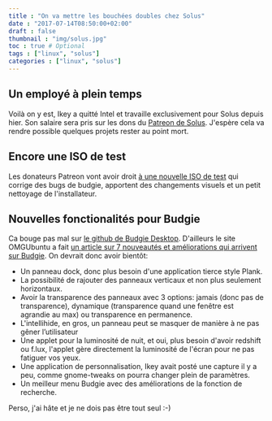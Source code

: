 ```yaml
---
title : "On va mettre les bouchées doubles chez Solus"
date : "2017-07-14T08:50:00+02:00"
draft : false
thumbnail : "img/solus.jpg"
toc : true # Optional
tags : ["linux", "solus"]
categories : ["linux", "solus"]
---
```



## Un employé à plein temps

Voilà on y est, Ikey a quitté Intel et travaille exclusivement pour Solus depuis hier. Son salaire sera pris sur les dons du [Patreon de Solus](https://www.patreon.com/solus). J'espère cela va rendre possible quelques projets rester au point mort.

## Encore une ISO de test

Les donateurs Patreon vont avoir droit [à une nouvelle ISO de test](https://www.patreon.com/posts/12948966) qui corrige des bugs de budgie, apportent des changements visuels et un petit nettoyage de l'installateur.

## Nouvelles fonctionalités pour Budgie

Ca bouge pas mal sur [le github de Budgie Desktop](https://github.com/budgie-desktop/budgie-desktop/commits/master). D'ailleurs le site OMGUbuntu a fait [un article sur 7 nouveautés et améliorations qui arrivent sur Budgie](http://www.omgubuntu.co.uk/2017/07/budgie-desktop-next-release-features). On devrait donc avoir bientôt:

* Un panneau dock, donc plus besoin d'une application tierce style Plank.
* La possibilité de rajouter des panneaux verticaux et non plus seulement horizontaux.
* Avoir la transparence des panneaux avec 3 options: jamais (donc pas de transparence), dynamique (transparence quand une fenêtre est agrandie au max) ou transparence en permanence.
* L'intellihide, en gros, un panneau peut se masquer de manière à ne pas gêner l’utilisateur
* Une applet pour la luminosité de nuit, et oui, plus besoin d'avoir redshift ou f.lux, l'applet gère directement la luminosité de l'écran pour ne pas fatiguer vos yeux.
* Une application de personnalisation, Ikey avait posté une capture il y a peu, comme gnome-tweaks on pourra changer plein de paramètres.
* Un meilleur menu Budgie avec des améliorations de la fonction de recherche.

Perso, j'ai hâte et je ne dois pas être tout seul :-)
